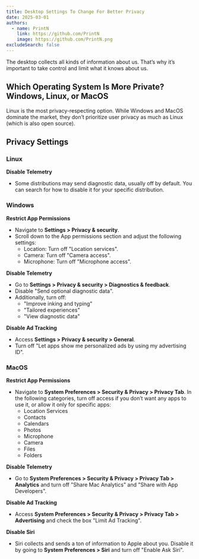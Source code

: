 ```yaml
---
title: Desktop Settings To Change For Better Privacy
date: 2025-03-01
authors:
  - name: PrintN
    link: https://github.com/PrintN
    image: https://github.com/PrintN.png
excludeSearch: false
---
```

The desktop collects all kinds of information about us. That’s why it’s important to take control and limit what it knows about us.

## Which Operating System Is More Private? Windows, Linux, or MacOS
Linux is the most privacy-respecting option. While Windows and MacOS dominate the market, they don’t prioritize user privacy as much as Linux (which is also open source).

## Privacy Settings
### Linux
**Disable Telemetry** 
- Some distributions may send diagnostic data, usually off by default. You can search for how to disable it for your specific distribution.

### Windows
**Restrict App Permissions** 
- Navigate to **Settings > Privacy & security**.
- Scroll down to the App permissions section and adjust the following settings:
    - Location: Turn off "Location services".
    - Camera: Turn off "Camera access".
    - Microphone: Turn off "Microphone access".

**Disable Telemetry** 
- Go to **Settings > Privacy & security > Diagnostics & feedback**.
- Disable "Send optional diagnostic data".
- Additionally, turn off:
    - "Improve inking and typing"
    - "Tailored experiences"
    -  "View diagnostic data"

**Disable Ad Tracking**
- Access **Settings > Privacy & security > General**.
- Turn off "Let apps show me personalized ads by using my advertising ID".

### MacOS
**Restrict App Permissions** 
- Navigate to **System Preferences > Security & Privacy > Privacy Tab**. In the following categories, turn off access if you don’t want any apps to use it, or allow it only for specific apps:
    - Location Services
    - Contacts
    - Calendars
    - Photos
    - Microphone
    - Camera
    - Files 
    - Folders

**Disable Telemetry** 
- Go to **System Preferences > Security & Privacy > Privacy Tab > Analytics** and turn off "Share Mac Analytics" and "Share with App Developers".

**Disable Ad Tracking**
- Access **System Preferences > Security & Privacy > Privacy Tab > Advertising** and check the box "Limit Ad Tracking".

**Disable Siri**
- Siri collects and sends a ton of information to Apple about you. Disable it by going to **System Preferences > Siri** and turn off "Enable Ask Siri".